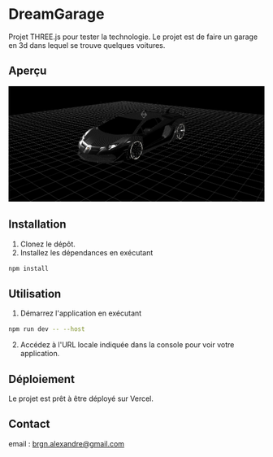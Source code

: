 # DreamGarage

Projet THREE.js pour tester la technologie. Le projet est de faire un garage en 3d dans lequel se trouve quelques voitures.

## Aperçu

![Aperçu du projet](/public/assets/website-screenshot.png)

## Installation

1. Clonez le dépôt.
2. Installez les dépendances en exécutant 
```sh
npm install
```

## Utilisation

1. Démarrez l'application en exécutant 
```sh 
npm run dev -- --host
```

2. Accédez à l'URL locale indiquée dans la console pour voir votre application.

## Déploiement

Le projet est prêt à être déployé sur Vercel.

## Contact

email : brgn.alexandre@gmail.com